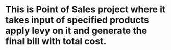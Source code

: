 # This is Point of Sales project where it takes input of specified products apply levy on it and generate the final bill with total cost.
